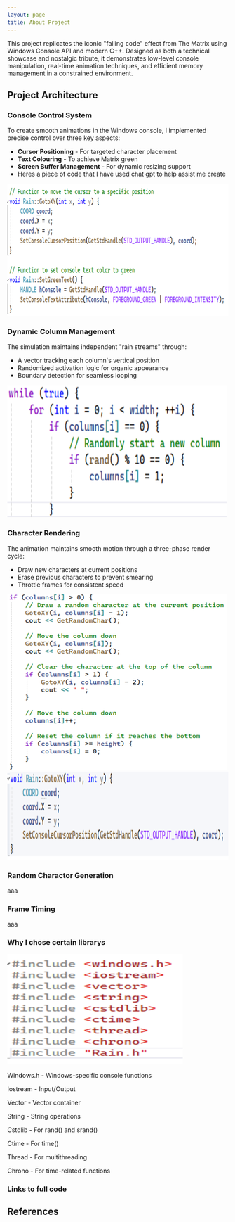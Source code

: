 ```yaml
---
layout: page
title: About Project
---
```


This project replicates the iconic "falling code" effect from The Matrix using Windows Console API and modern C++. Designed as both a technical showcase and nostalgic tribute, it demonstrates low-level console manipulation, real-time animation techniques, and efficient memory management in a constrained environment.

## Project Architecture

### Console Control System

To create smooth animations in the Windows console, I implemented precise control over three key aspects: 
- **Cursor Positioning** - For targeted character placement
- **Text Colouring** - To achieve Matrix green
- **Screen Buffer Management** - For dynamic resizing support
- Heres a piece of code that I have used chat gpt to help assist me create
  
<img src="https://raw.githubusercontent.com/DenisJ123/digital-rain-cpp/main/docs/assets/images/ConsoleControlSystem.png" width="600" height="300">

### Dynamic Column Management

The simulation maintains independent "rain streams" through:
- A vector tracking each column's vertical position
- Randomized activation logic for organic appearance
- Boundary detection for seamless looping

<img src="https://raw.githubusercontent.com/DenisJ123/digital-rain-cpp/main/docs/assets/images/DynamicColumnManagement.png" width="500" height="300">

### Character Rendering

The animation maintains smooth motion through a three-phase render cycle:
- Draw new characters at current positions
- Erase previous characters to prevent smearing
- Throttle frames for consistent speed

<img src="https://raw.githubusercontent.com/DenisJ123/digital-rain-cpp/main/docs/assets/images/CharacterRenderingPipeline1.png" width="500" height="400">
<img src="https://raw.githubusercontent.com/DenisJ123/digital-rain-cpp/main/docs/assets/images/CharacterRenderingPipeline2.png" width="550" height="200">

### Random Charactor Generation
aaa

### Frame Timing
aaa

### Why I chose certain librarys
<img src="https://raw.githubusercontent.com/DenisJ123/digital-rain-cpp/main/docs/assets/images/Librarys.png" width="400" height="250">

Windows.h - Windows-specific console functions

Iostream - Input/Output

Vector - Vector container

String - String operations

Cstdlib - For rand() and srand()

Ctime - For time()

Thread - For multithreading

Chrono - For time-related functions

### Links to full code

## References
